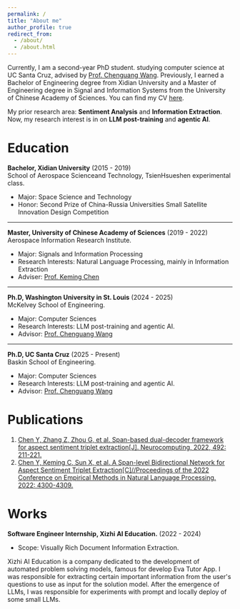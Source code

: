 ```yaml
---
permalink: /
title: "About me"
author_profile: true
redirect_from: 
  - /about/
  - /about.html
---
```


Currently, I am a second-year PhD student. studying computer science at UC Santa Cruz, advised by [Prof. Chenguang Wang](https://cgraywang.github.io/). 
Previously, I earned a Bachelor of Engineering degree from Xidian University and a Master of Engineering degree in Signal and Information Systems from the University of Chinese Academy of Sciences.
You can find my CV [here](https://drive.google.com/file/d/1SLrocl8O0P6M5c_2K5NZ5FKz0zB6CSQ3/view?usp=sharing).
  
My prior research area: **Sentiment Analysis** and **Information Extraction**. Now, my research interest is in on **LLM post-training** and **agentic AI**.

Education
======
**Bachelor, Xidian University** (2015 - 2019) \
School of Aerospace Scienceand Technology, TsienHsueshen experimental class.
* Major: Space Science and Technology
* Honor: Second Prize of China-Russia Universities Small Satellite Innovation Design Competition

------
**Master, University of Chinese Academy of Sciences** (2019 - 2022) \
Aerospace Information Research Institute.
* Major: Signals and Information Processing
* Research Interests: Natural Language Processing, mainly in Information Extraction
* Adviser: [Prof. Keming Chen](https://people.ucas.ac.cn/~kmchen)

------
**Ph.D, Washington University in St. Louis** (2024 - 2025) \
McKelvey School of Engineering.
* Major: Computer Sciences
* Research Interests: LLM post-training and agentic AI.
* Advisor: [Prof. Chenguang Wang](https://cgraywang.github.io/)

------
**Ph.D, UC Santa Cruz** (2025 - Present) \
Baskin School of Engineering.
* Major: Computer Sciences
* Research Interests: LLM post-training and agentic AI.
* Advisor: [Prof. Chenguang Wang](https://cgraywang.github.io/)


Publications
======
1. [Chen Y, Zhang Z, Zhou G, et al. Span-based dual-decoder framework for aspect sentiment triplet extraction[J]. Neurocomputing, 2022, 492: 211-221.](https://www.sciencedirect.com/science/article/abs/pii/S0925231222003897)
2. [Chen Y, Keming C, Sun X, et al. A Span-level Bidirectional Network for Aspect Sentiment Triplet Extraction[C]//Proceedings of the 2022 Conference on Empirical Methods in Natural Language Processing. 2022: 4300-4309.](https://aclanthology.org/2022.emnlp-main.289.pdf)

Works
======
**Software Engineer Internship, Xizhi AI Education.** (2022 - 2024) 
* Scope: Visually Rich Document Information Extraction. 

Xizhi AI Education is a company dedicated to the development of automated problem solving models, famous for develop Eva Tutor App. I was responsible for extracting certain important information from the user's questions to use as input for the solution model. 
After the emergence of LLMs, I was responsible for experiments with prompt and locally deploy of some small LLMs.
